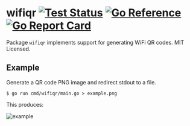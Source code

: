 # wifiqr [![Test Status](https://github.com/mdlayher/wifiqr/workflows/Test/badge.svg)](https://github.com/mdlayher/wifiqr/actions) [![Go Reference](https://pkg.go.dev/badge/github.com/mdlayher/wifiqr.svg)](https://pkg.go.dev/github.com/mdlayher/wifiqr) [![Go Report Card](https://goreportcard.com/badge/github.com/mdlayher/wifiqr)](https://goreportcard.com/report/github.com/mdlayher/wifiqr)

Package `wifiqr` implements support for generating WiFi QR codes. MIT Licensed.

## Example

Generate a QR code PNG image and redirect stdout to a file.

```
$ go run cmd/wifiqr/main.go > example.png
```

This produces:

![example](https://github.com/mdlayher/wifiqr/assets/1926905/6f46e6d1-a147-4d1a-8afb-0bd1e38034a7)
